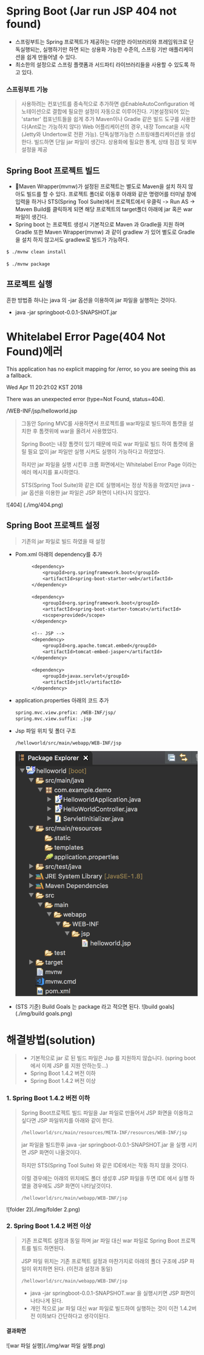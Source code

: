 # Spring Boot (Jar run JSP 404 not found)
* 스프링부트는 Spring 프로젝트가 제공하는 다양한 라이브러리와 프레임워크로 단독실행되는, 실행하기만 하면 되는 상용화 가능한 수준의, 스프링 기반 애플리케이션을 쉽게 만들어낼 수 있다.
* 최소한의 설정으로 스프링 플랫폼과 서드파티 라이브러리들을 사용할 수 있도록 하고 있다.


### 스프링부트 기능
> 사용하려는 컨포넌트를 종속적으로 추가하면 @EnableAutoConfiguration 에노테이션으로 결합에 필요한 설정이 자동으로 이루어진다.
> 기본설정되어 있는 'starter' 컴포넌트들을 쉽게 추가
> Maven이나 Gradle 같은 빌드 도구를 사용한다(Ant로는 가능하지 않다)
> Web 어플리케이션의 경우, 내장 Tomcat을 시작 (Jetty와 Undertow로 전환 가능).
> 단독실행가능한 스프링애플리케이션을 생성한다.
> 빌드하면 단일 jar 파일이 생긴다.
> 상용화에 필요한 통계, 상태 점검 및 외부설정을 제공


## Spring Boot 프로젝트 빌드
* Maven Wrapper(mvnw)가 설정된 프로젝트는 별도로 Maven을 설치 하지 않아도 빌드를 할 수 있다. 프로젝트 폴더로 이동후 아래와 같은 명령어를 터미널 창에 입력을 하거나 STS(Spring Tool Suite)에서 프로젝트에서 우클릭 -> Run AS -> Maven Build를 클릭하게 되면 해당 프로젝트의 target폴더 아래에 jar 혹은 war 파일이 생긴다.
* Spring boot 는 프로젝트 생성시 기본적으로 Maven 과 Gradle을 지원 하며 Gradle 또한 Maven Wrapper(mvnw) 과 같이  gradlew 가 있어 별도로 Gradle 을 설치 하지 않고서도 gradlew로 빌드가 가능하다.



```
$ ./mvnw clean install

$ ./mvnw package
```


## 프로젝트 실행
흔한 방법중 하나는 java 의 -jar  옵션을 이용하여 jar 파일을 실행하는 것이다.

* java -jar springboot-0.0.1-SNAPSHOT.jar



# Whitelabel Error Page(404 Not Found)에러

This application has no explicit mapping for /error, so you are seeing this as a fallback.

Wed Apr 11 20:21:02 KST 2018

There was an unexpected error (type=Not Found, status=404).

/WEB-INF/jsp/helloworld.jsp

> 그동안 Spring MVC를 사용하면서 프로젝트를 war파일로 빌드하여 톰캣을 설치한 후 톰캣위에 war을 올려서 사용했었다.
>
> Spring Boot는 내장 톰캣이 있기 때문에 따로 war 파일로 빌드 하여 톰캣에 올릴 필요 없이 jar 파일만 실행 시켜도 실행이 가능하다고 하였었다.
>
> 하지만 jar 파일을 실행 시킨후 크롬 화면에서는 Whitelabel Error Page 이라는 에러 메시지를 표시하였다.
>
> STS(Spring Tool Suite)와 같은 IDE 실행에서는 정상 작동을 하였지만 java -jar 옵션을 이용한 jar 파일은 JSP 화면이 나타나지 않았다.

![404] (./img/404.png) 



## Spring Boot 프로젝트 설정

> 기존의 jar 파일로 빌드 하였을 때 설정

* Pom.xml 아래의 dependency를 추가 

  ```
  		<dependency>
  			<groupId>org.springframework.boot</groupId>
  			<artifactId>spring-boot-starter-web</artifactId>
  		</dependency>

  		<dependency>
  			<groupId>org.springframework.boot</groupId>
  			<artifactId>spring-boot-starter-tomcat</artifactId>
  			<scope>provided</scope>
  		</dependency>

  		<!-- JSP -->
  		<dependency>
  			<groupId>org.apache.tomcat.embed</groupId>
  			<artifactId>tomcat-embed-jasper</artifactId>
  		</dependency>

  		<dependency>
  			<groupId>javax.servlet</groupId>
  			<artifactId>jstl</artifactId>
  		</dependency>
  ```

* application.properties 아래의 코드 추가

  ```
  spring.mvc.view.prefix: /WEB-INF/jsp/
  spring.mvc.view.suffix: .jsp
  ```

* Jsp 파일 위치 및 폴더 구조

  ```
  /helloworld/src/main/webapp/WEB-INF/jsp
  ```

  ![folder](./img/folder.png)

* (STS 기준) Build Goals 는 package 라고 적으면 된다.
  ![build goals](./img/build goals.png)

# 해결방법(solution)

> * 기본적으로 jar 로 된 빌드 파일은 Jsp 를 지원하지 않습니다. (spring boot 에서 이제 JSP 를 지원 안하는듯...)
> * Spring Boot 1.4.2 버전 이하
> * Spring Boot 1.4.2 버전 이상



### 1. Spring Boot 1.4.2 버전 이하

> Spring Boot프로젝트 빌드 파일을 Jar 파일로 만들어서 JSP 화면을 이용하고 싶다면 JSP 파일위치를 아래와 같이 한다.
>
> ```
> /helloworld/src/main/resources/META-INF/resources/WEB-INF/jsp
> ```
>
> jar 파일을 빌드한후 java -jar springboot-0.0.1-SNAPSHOT.jar 을 실행 시키면 JSP 화면이 나올것이다.
>
> 
>
> 하지만 STS(Spring Tool Suite) 와 같은 IDE에서는 작동 하지 않을 것이다.
>
> 이럴 경우에는 아래의 위치에도 폴더 생성후 JSP 파일을 두면 IDE 에서 실행 하였을 경우에도 JSP 화면이 나타날것이다.
>
> ```
> /helloworld/src/main/webapp/WEB-INF/jsp
> ```

![folder 2](./img/folder 2.png)



### 2. Spring Boot 1.4.2 버전 이상

>기존 프로젝트 설정과 동일 하며 jar 파일 대신 war 파일로 Spring Boot 프로젝트를 빌드 하면된다.
>
>JSP 파일 위치는 기존 프로젝트 설정과 마찬가지로 아래의 폴더 구조에 JSP 파일이 위치하면 된다. (이전과 설정과 동일)
>
>```
>/helloworld/src/main/webapp/WEB-INF/jsp
>```
>
>* java -jar springboot-0.0.1-SNAPSHOT.war 을 실행시키면 JSP 화면이 나타나게 된다.
>* 개인 적으로 jar 파일 대신 war 파일로 빌드하여 실행하는 것이 이전 1.4.2버전 이하보다  간단하다고 생각이된다.

#### 결과화면

![war 파일 실행](./img/war 파일 실행.png)



